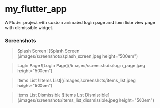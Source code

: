 # my_flutter_app

A Flutter project with custom animated login page and item liste view page with dismissible widget.

### Screenshots

> Splash Screen
![Splash Screen](/images/screenshots/splash_screen.jpeg height="500em")

> Login Page
![Login Page](/images/screenshots/login_page.jpeg height="500em")

> Items List
![Items List](/images/screenshots/items_list.jpeg height="500em")

> Items List Dismissible
![Items List Dismissible](/images/screenshots/items_list_dissmissible.jpeg height="500em")
